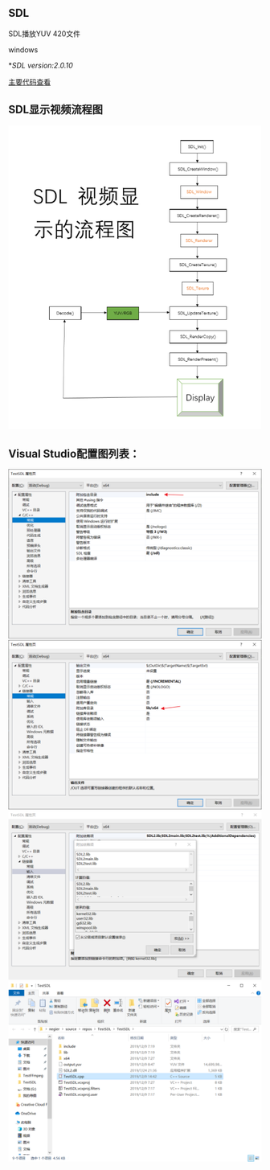 ## SDL

SDL播放YUV 420文件

windows

**SDL version:*2.0.10**

[主要代码查看](https://github.com/negier/Practise/blob/master/SDL/YUVPLAY/TestSDL.cpp)

## SDL显示视频流程图
![SDL显示视频流程图](https://github.com/negier/Practise/blob/master/SDL/YUVPLAY/SDL%E8%A7%86%E9%A2%91%E6%B5%81%E7%A8%8B%E5%9B%BE.png)

## Visual Studio配置图列表：
![include](https://github.com/negier/Practise/blob/master/SDL/YUVPLAY/Image%203.png)
![lib/x64](https://github.com/negier/Practise/blob/master/SDL/YUVPLAY/Image%204.png)
![](https://github.com/negier/Practise/blob/master/SDL/YUVPLAY/Image%206.png)
![目录总览](https://github.com/negier/Practise/blob/master/SDL/YUVPLAY/Image%207.png)

